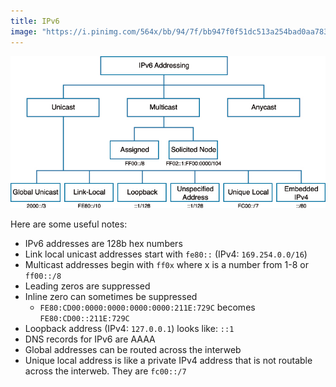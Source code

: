 ```yaml
---
title: IPv6
image: "https://i.pinimg.com/564x/bb/94/7f/bb947f0f51dc513a254bad0aa78342b7.jpg"
---
```


![](ipv6.jpg)

Here are some useful notes:

- IPv6 addresses are 128b hex numbers
- Link local unicast addresses start with `fe80::` (IPv4: `169.254.0.0/16`)
- Multicast addresses begin with `ff0x` where x is a number from 1-8 or `ff00::/8`
- Leading zeros are suppressed
- Inline zero can sometimes be suppressed
    - `FE80:CD00:0000:0000:0000:0000:211E:729C` becomes `FE80:CD00::211E:729C`
- Loopback address (IPv4: `127.0.0.1`) looks like: `::1`
- DNS records for IPv6 are AAAA
- Global addresses can be routed across the interweb
- Unique local address is like a private IPv4 address that is not routable across the interweb. They are `fc00::/7`
